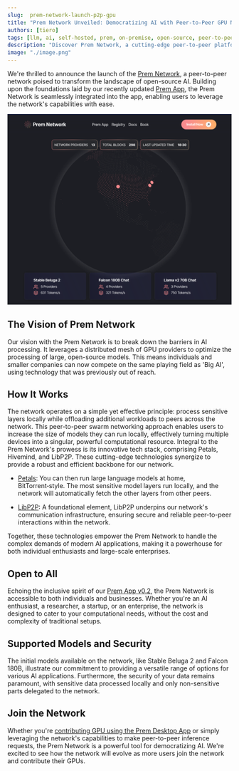 ```yaml
---
slug:  prem-network-launch-p2p-gpu
title: "Prem Network Unveiled: Democratizing AI with Peer-to-Peer GPU Networking"
authors: [tiero]
tags: [llm, ai, self-hosted, prem, on-premise, open-source, peer-to-peer, gpu, prem-network]
description: "Discover Prem Network, a cutting-edge peer-to-peer platform that revolutionizes Open Source AI processing. Learn how its peer-to-peer GPU networking enables efficient handling of large models, offering a scalable solution for AI enthusiasts, researchers and developers constrained by limited resources or censorship."
image: "./image.png"
---
```

<!--truncate-->

<head>
  <meta name="twitter:image" content="./image.png"/>
</head>

We're thrilled to announce the launch of the [Prem Network](https://premai.io/prem-network), a peer-to-peer network poised to transform the landscape of open-source AI. Building upon the foundations laid by our recently updated [Prem App](../2023-11-15-prem-app-v0.2-released/index.md), the Prem Network is seamlessly integrated into the app, enabling users to leverage the network's capabilities with ease.


![Prem Network world globe](./image.png)

## The Vision of Prem Network

Our vision with the Prem Network is to break down the barriers in AI processing. It leverages a distributed mesh of GPU providers to optimize the processing of large, open-source models. This means individuals and smaller companies can now compete on the same playing field as 'Big AI', using technology that was previously out of reach.

## How It Works

The network operates on a simple yet effective principle: process sensitive layers locally while offloading additional workloads to peers across the network. This peer-to-peer swarm networking approach enables users to increase the size of models they can run locally, effectively turning multiple devices into a singular, powerful computational resource.
Integral to the Prem Network's prowess is its innovative tech stack, comprising Petals, Hivemind, and LibP2P. These cutting-edge technologies synergize to provide a robust and efficient backbone for our network.

- [Petals](https://petals.dev): You can then run large language models at home, BitTorrent‑style. The most sensitive model layers run locally, and the network will automatically fetch the other layers from other peers.

- [LibP2P](https://libp2p.io): A foundational element, LibP2P underpins our network's communication infrastructure, ensuring secure and reliable peer-to-peer interactions within the network.

Together, these technologies empower the Prem Network to handle the complex demands of modern AI applications, making it a powerhouse for both individual enthusiasts and large-scale enterprises.

## Open to All

Echoing the inclusive spirit of our [Prem App v0.2](../2023-11-15-prem-app-v0.2-released/index.md), the Prem Network is accessible to both individuals and businesses. Whether you're an AI enthusiast, a researcher, a startup, or an enterprise, the network is designed to cater to your computational needs, without the cost and complexity of traditional setups.

## Supported Models and Security

The initial models available on the network, like Stable Beluga 2 and Falcon 180B, illustrate our commitment to providing a versatile range of options for various AI applications. Furthermore, the security of your data remains paramount, with sensitive data processed locally and only non-sensitive parts delegated to the network.

## Join the Network

 Whether you're [contributing GPU using the Prem Desktop App](https://dev.premai.io/docs/prem-app/network-mode/) or simply leveraging the network's capabilities to make peer-to-peer inference requests, the Prem Network is a powerful tool for democratizing AI. We're excited to see how the network will evolve as more users join the network and contribute their GPUs.
